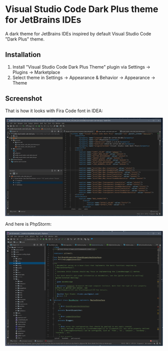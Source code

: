 # Visual Studio Code Dark Plus theme for JetBrains IDEs

A dark theme for JetBrains IDEs inspired by default Visual Studio Code "Dark Plus" theme.

## Installation

1. Install "Visual Studio Code Dark Plus Theme" plugin via Settings → Plugins → Marketplace
2. Select theme in Settings → Appearance & Behavior → Appearance → Theme

## Screenshot

That is how it looks with Fira Code font in IDEA:

![](screenshot.png)

And here is PhpStorm:

![](phpstorm.png)
